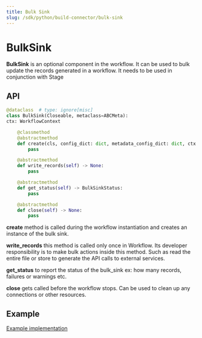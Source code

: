 ```yaml
---
title: Bulk Sink
slug: /sdk/python/build-connector/bulk-sink
---
```


# BulkSink
**BulkSink** is an optional component in the workflow. It can be used to bulk update the records generated in a workflow. It needs to be used in conjunction with Stage

## API

```python
@dataclass  # type: ignore[misc]
class BulkSink(Closeable, metaclass=ABCMeta):
ctx: WorkflowContext

    @classmethod
    @abstractmethod
    def create(cls, config_dict: dict, metadata_config_dict: dict, ctx: WorkflowContext) -> "BulkSink":
        pass

    @abstractmethod
    def write_records(self) -> None:
        pass

    @abstractmethod
    def get_status(self) -> BulkSinkStatus:
        pass

    @abstractmethod
    def close(self) -> None:
        pass
```

**create** method is called during the workflow instantiation and creates an instance of the bulk sink.

**write_records** this method is called only once in Workflow. Its developer responsibility is to make bulk actions inside this method. Such as read the entire file or store to generate the API calls to external services.

**get_status** to report the status of the bulk_sink ex: how many records, failures or warnings etc.

**close** gets called before the workflow stops. Can be used to clean up any connections or other resources.

## Example
[Example implementation](https://github.com/open-metadata/OpenMetadata/blob/main/ingestion/src/metadata/ingestion/bulksink/metadata_usage.py#L52)
